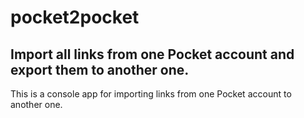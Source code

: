 # pocket2pocket
## Import all links from one Pocket account and export them to another one.
This is a console app for importing links from one Pocket account to another one.
